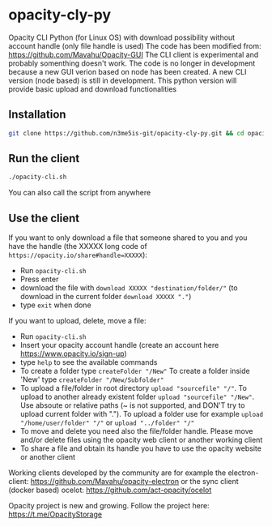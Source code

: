 # opacity-cly-py
Opacity CLI Python (for Linux OS) with download possibility without account handle (only file handle is used)
The code has been modified from: https://github.com/Mavahu/Opacity-GUI
The CLI client is experimental and probably somenthing doesn't work. The code is no longer in development because a new GUI verion based on node has been created. A new CLI version (node based) is still in development.
This python version will provide basic upload and download functionalities

## Installation

```sh
git clone https://github.com/n3me5is-git/opacity-cly-py.git && cd opacity-cly-py && chmod +x *.sh && ./install.sh
```

## Run the client

```sh
./opacity-cli.sh
```

You can also call the script from anywhere

## Use the client

If you want to only download a file that someone shared to you and you have the handle (the XXXXX long code of `https://opacity.io/share#handle=XXXXX`):
- Run `opacity-cli.sh`
- Press enter
- download the file with `download XXXXX "destination/folder/"` (to download in the current folder `download XXXXX "."`)
- type `exit` when done

If you want to upload, delete, move a file:
- Run `opacity-cli.sh`
- Insert your opacity account handle (create an account here https://www.opacity.io/sign-up)
- type `help` to see the available commands
- To create a folder type `createFolder "/New"` To create a folder inside 'New' type `createFolder "/New/Subfolder"`
- To upload a file/folder in root directory `upload "sourcefile" "/"`. To upload to another already existent folder `upload "sourcefile" "/New"`. Use absoute or relative paths (~ is not supported, and DON'T try to upload current folder with "."). To upload a folder use for example `upload "/home/user/folder" "/"` or `upload "../folder" "/"`
- To move and delete you need also the file/folder handle. Please move and/or delete files using the opacity web client or another working client
- To share a file and obtain its handle you have to use the opacity website or another client

Working clients developed by the community are for example the electron-client: https://github.com/Mavahu/opacity-electron or the sync client (docker based) ocelot: https://github.com/act-opacity/ocelot

Opacity project is new and growing. Follow the project here: https://t.me/OpacityStorage





